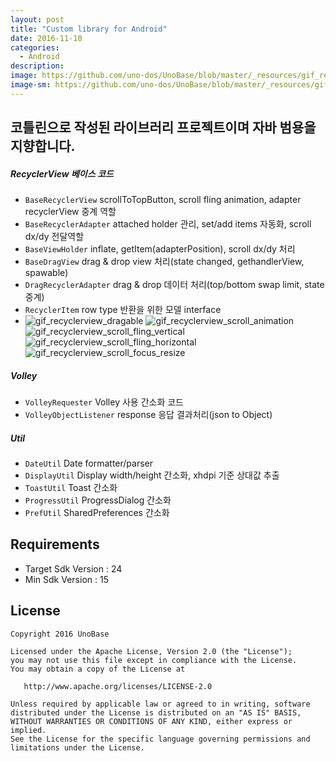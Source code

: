 ```yaml
---
layout: post
title: "Custom library for Android"
date: 2016-11-10
categories:
  - Android
description:
image: https://github.com/uno-dos/UnoBase/blob/master/_resources/gif_recyclerview_scroll_fling_vertical.gif
image-sm: https://github.com/uno-dos/UnoBase/blob/master/_resources/gif_recyclerview_scroll_fling_vertical.gif
---
```


## 코틀린으로 작성된 라이브러리 프로젝트이며 자바 범용을 지향합니다.

##### RecyclerView 베이스 코드
 - `BaseRecyclerView` scrollToTopButton, scroll fling animation, adapter recyclerView 중계 역할
 - `BaseRecyclerAdapter` attached holder 관리, set/add items 자동화, scroll dx/dy 전달역할
 - `BaseViewHolder` inflate, getItem(adapterPosition), scroll dx/dy 처리
 - `BaseDragView` drag & drop view 처리(state changed, gethandlerView, spawable)
 - `DragRecyclerAdapter` drag & drop 데이터 처리(top/bottom swap limit, state 중계)
 - `RecyclerItem` row type 반환을 위한 모델 interface
 - ![gif_recyclerview_dragable] ![gif_recyclerview_scroll_animation] ![gif_recyclerview_scroll_fling_vertical] ![gif_recyclerview_scroll_fling_horizontal] ![gif_recyclerview_scroll_focus_resize]

##### Volley
 - `VolleyRequester` Volley 사용 간소화 코드
 - `VolleyObjectListener` response 응답 결과처리(json to Object)

##### Util
 - `DateUtil` Date formatter/parser
 - `DisplayUtil` Display width/height 간소화, xhdpi 기준 상대값 추출
 - `ToastUtil` Toast 간소화
 - `ProgressUtil` ProgressDialog 간소화
 - `PrefUtil` SharedPreferences 간소화

## Requirements
- Target Sdk Version : 24
- Min Sdk Version : 15

## License
```
Copyright 2016 UnoBase

Licensed under the Apache License, Version 2.0 (the "License");
you may not use this file except in compliance with the License.
You may obtain a copy of the License at

   http://www.apache.org/licenses/LICENSE-2.0

Unless required by applicable law or agreed to in writing, software
distributed under the License is distributed on an "AS IS" BASIS,
WITHOUT WARRANTIES OR CONDITIONS OF ANY KIND, either express or implied.
See the License for the specific language governing permissions and
limitations under the License.
```

[gif_recyclerview_dragable]: https://github.com/uno-dos/UnoBase/blob/master/_resources/gif_recyclerview_dragable.gif?raw=true
[gif_recyclerview_scroll_animation]: https://github.com/uno-dos/UnoBase/blob/master/_resources/gif_recyclerview_scroll_animation.gif?raw=true
[gif_recyclerview_scroll_fling_vertical]: https://github.com/uno-dos/UnoBase/blob/master/_resources/gif_recyclerview_scroll_fling_vertical.gif?raw=true
[gif_recyclerview_scroll_fling_horizontal]: https://github.com/uno-dos/UnoBase/blob/master/_resources/gif_recyclerview_scroll_fling_horizontal.gif?raw=true
[gif_recyclerview_scroll_focus_resize]: https://github.com/uno-dos/UnoBase/blob/master/_resources/gif_recyclerview_scroll_focus_resize.gif?raw=true